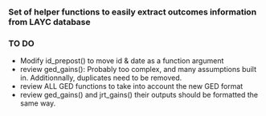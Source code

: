 ### Set of helper functions to easily extract outcomes information from LAYC database

### TO DO
* Modify id_prepost() to move id & date as a function argument
* review ged_gains(): Probably too complex, and many assumptions built in. Additionnally, duplicates need to be removed.
* review ALL GED functions to take into account the new GED format
* review ged_gains() and jrt_gains() their outputs should be formatted the same way.
